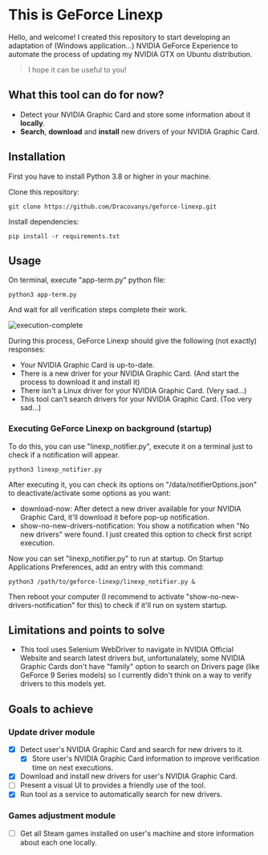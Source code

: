 # This is GeForce Linexp

Hello, and welcome! I created this repository to start developing an adaptation of (Windows application...) NVIDIA GeForce Experience to automate the process of updating my NVIDIA GTX on Ubuntu distribution.

> I hope it can be useful to you! 

## What this tool can do for now?

- Detect your NVIDIA Graphic Card and store some information about it **locally**.
- **Search**, **download** and **install** new drivers of your NVIDIA Graphic Card.

## Installation

First you have to install Python 3.8 or higher in your machine.

Clone this repository:
```
git clone https://github.com/Dracovanys/geforce-linexp.git
```

Install dependencies:
```
pip install -r requirements.txt
```

## Usage

On terminal, execute "app-term.py" python file:
```
python3 app-term.py
```
And wait for all verification steps complete their work.

![execution-complete](https://user-images.githubusercontent.com/62522345/188321851-0b7aa894-a0a0-4f71-9d0c-c04abd500c1c.png)

During this process, GeForce Linexp should give the following (not exactly) responses:
 - Your NVIDIA Graphic Card is up-to-date.
 - There is a new driver for your NVIDIA Graphic Card. (And start the process to download it and install it)
 - There isn't a Linux driver for your NVIDIA Graphic Card. (Very sad...)
 - This tool can't search drivers for your NVIDIA Graphic Card. (Too very sad...)

### Executing GeForce Linexp on background (startup)

To do this, you can use "linexp_notifier.py", execute it on a terminal just to check if a notification will appear.
```
python3 linexp_notifier.py
```
After executing it, you can check its options on "/data/notifierOptions.json" to deactivate/activate some options as you want:
 - download-now: After detect a new driver available for your NVIDIA Graphic Card, it'll download it before pop-up notification.
 - show-no-new-drivers-notification: You show a notification when "No new drivers" were found. I just created this option to check first script execution.

Now you can set "linexp_notifier.py" to run at startup. On Startup Applications Preferences, add an entry with this command:
```
python3 /path/to/geforce-linexp/linexp_notifier.py &
```
Then reboot your computer (I recommend to activate "show-no-new-drivers-notification" for this) to check if it'll run on system startup.

## Limitations and points to solve

 - This tool uses Selenium WebDriver to navigate in NVIDIA Official Website and search latest drivers but, unfortunalately, some NVIDIA Graphic Cards don't have "family" option to search on Drivers page (like GeForce 9 Series models) so I currently didn't think on a way to verify drivers to this models yet.

## Goals to achieve

### Update driver module

 - [x] Detect user's NVIDIA Graphic Card and search for new drivers to it.
	 - [x] Store user's NVIDIA Graphic Card information to improve verification time on next executions.
 - [x] Download and install new drivers for user's NVIDIA Graphic Card.
 - [ ] Present a visual UI to provides a friendly use of the tool.
 - [x] Run tool as a service to automatically search for new drivers.

### Games adjustment module

 - [ ] Get all Steam games installed on user's machine and store information about each one locally.